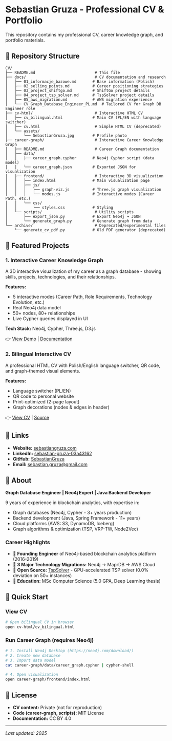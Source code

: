 # Sebastian Gruza - Professional CV & Portfolio

This repository contains my professional CV, career knowledge graph, and portfolio materials.

## 📁 Repository Structure

```
CV/
├── README.md                          # This file
├── docs/                              # CV documentation and research
│   ├── 01_informacje_bazowe.md       # Base information (Polish)
│   ├── 02_selling_points.md          # Career positioning strategies
│   ├── 03_project_shiftgo.md         # ShiftGo project details
│   ├── 04_project_tsp_solver.md      # TspSolver project details
│   ├── 05_aws_migration.md           # AWS migration experience
│   └── CV_Graph_Database_Engineer_PL.md  # Tailored CV for Graph DB Engineer role
├── cv-html/                           # Interactive HTML CV
│   ├── cv_bilingual.html             # Main CV (PL/EN with language switcher)
│   ├── cv.html                        # Simple HTML CV (deprecated)
│   └── assets/
│       └── SebastianGruza.jpg        # Profile photo
├── career-graph/                      # Interactive Career Knowledge Graph
│   ├── README.md                      # Career Graph documentation
│   ├── data/
│   │   ├── career_graph.cypher       # Neo4j Cypher script (data model)
│   │   └── career_graph.json         # Exported JSON for visualization
│   ├── frontend/                      # Interactive 3D visualization
│   │   ├── index.html                # Main visualization page
│   │   ├── js/
│   │   │   ├── graph-viz.js          # Three.js graph visualization
│   │   │   └── modes.js              # Interactive modes (Career Path, etc.)
│   │   └── css/
│   │       └── styles.css            # Styling
│   └── scripts/                       # Utility scripts
│       ├── export_json.py            # Export Neo4j → JSON
│       └── generate_graph.py         # Generate graph from data
└── archive/                           # Deprecated/experimental files
    └── generate_cv_pdf.py            # Old PDF generator (deprecated)
```

## 🎯 Featured Projects

### 1. Interactive Career Knowledge Graph
A 3D interactive visualization of my career as a graph database - showing skills, projects, technologies, and their relationships.

**Features:**
- 5 interactive modes (Career Path, Role Requirements, Technology Evolution, etc.)
- Real Neo4j data model
- 50+ nodes, 80+ relationships
- Live Cypher queries displayed in UI

**Tech Stack:** Neo4j, Cypher, Three.js, D3.js

👉 [View Demo](https://sebastiangruza.com/career-graph) | [Documentation](./career-graph/README.md)

### 2. Bilingual Interactive CV
A professional HTML CV with Polish/English language switcher, QR code, and graph-themed visual elements.

**Features:**
- Language switcher (PL/EN)
- QR code to personal website
- Print-optimized (2-page layout)
- Graph decorations (nodes & edges in header)

👉 [View CV](https://sebastiangruza.com/cv) | [Source](./cv-html/cv_bilingual.html)

## 🔗 Links

- **Website:** [sebastiangruza.com](https://sebastiangruza.com)
- **LinkedIn:** [sebastian-gruza-03a43162](https://www.linkedin.com/in/sebastian-gruza-03a43162/)
- **GitHub:** [SebastianGruza](https://github.com/SebastianGruza)
- **Email:** sebastian.gruza@gmail.com

## 📝 About

**Graph Database Engineer | Neo4j Expert | Java Backend Developer**

9 years of experience in blockchain analytics, with expertise in:
- Graph databases (Neo4j, Cypher - 3+ years production)
- Backend development (Java, Spring Framework - 11+ years)
- Cloud platforms (AWS: S3, DynamoDB, Iceberg)
- Graph algorithms & optimization (TSP, VRP-TW, Node2Vec)

### Career Highlights

- 🔹 **Founding Engineer** of Neo4j-based blockchain analytics platform (2016-2019)
- 🔹 **3 Major Technology Migrations:** Neo4j → MaprDB → AWS Cloud
- 🔹 **Open Source:** [TspSolver](https://github.com/SebastianGruza/TspSolver) - GPU-accelerated TSP solver (0.0% deviation on 50+ instances)
- 🔹 **Education:** MSc Computer Science (5.0 GPA, Deep Learning thesis)

## 🚀 Quick Start

### View CV
```bash
# Open bilingual CV in browser
open cv-html/cv_bilingual.html
```

### Run Career Graph (requires Neo4j)
```bash
# 1. Install Neo4j Desktop (https://neo4j.com/download/)
# 2. Create new database
# 3. Import data model
cat career-graph/data/career_graph.cypher | cypher-shell

# 4. Open visualization
open career-graph/frontend/index.html
```

## 📄 License

- **CV content:** Private (not for reproduction)
- **Code (career-graph, scripts):** MIT License
- **Documentation:** CC BY 4.0

---

*Last updated: 2025*
